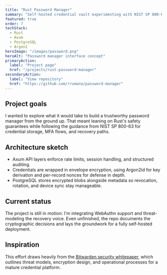```yaml
---
title: "Rust Password Manager"
summary: "Self-hosted credential vault experimenting with NIST SP 800-63 guidance, encrypted storage, and Rust-first APIs."
featured: true
order: 7
techStack:
  - Rust
  - Axum
  - PostgreSQL
  - Argon2
heroImage: "/images/password.png"
heroAlt: "Password manager interface concept"
primaryAction:
  label: "Project page"
  href: "/projects/rust-password-manager"
secondaryAction:
  label: "View repository"
  href: "https://github.com/rrumana/password-manager"
---
```

## Project goals
I wanted to explore what it would take to build a trustworthy password manager from the ground up.
That meant leaning on Rust's safety guarantees while following the guidance from NIST SP 800-63 for
credential storage, MFA flows, and recovery paths.

## Architecture sketch
- Axum API layers enforce rate limits, session handling, and structured auditing.
- Credentials are wrapped in envelope encryption, using Argon2id for key derivation and per-record
  nonces for defense in depth.
- PostgreSQL stores encrypted blobs alongside metadata so revocation, rotation, and device sync stay
  manageable.

## Current status
The project is still in motion: I'm integrating WebAuthn support and threat-modeling the recovery
voice. Even unfinished, the repo documents the cryptographic decisions and lays the groundwork for a
fully self-hosted deployment.

## Inspiration
This effort draws heavily from the [Bitwarden security whitepaper](https://bitwarden.com/help/bitwarden-security-white-paper/),
which outlines threat models, encryption design, and operational processes for a mature credential
platform.
